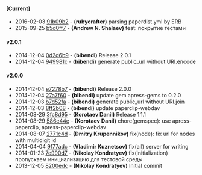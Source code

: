 
#### [Current]
 * 2016-02-03 [91b09b2](../../commit/91b09b2) - __(rubycrafter)__ parsing paperdist.yml by ERB
 * 2015-09-25 [b5d0ff7](../../commit/b5d0ff7) - __(Andrew N. Shalaev)__ feat: покрытие тестами

#### v2.0.1
 * 2014-12-04 [0d2d6b9](../../commit/0d2d6b9) - __(bibendi)__ Release 2.0.1
 * 2014-12-04 [949981c](../../commit/949981c) - __(bibendi)__ generate public_url without URI.encode

#### v2.0.0
 * 2014-12-04 [e7278b7](../../commit/e7278b7) - __(bibendi)__ Release 2.0.0
 * 2014-12-04 [27a7f60](../../commit/27a7f60) - __(bibendi)__ update gem apress-gems to 0.2.0
 * 2014-12-03 [b7d52fa](../../commit/b7d52fa) - __(bibendi)__ generate public_url without URI.join
 * 2014-12-03 [8ff2b08](../../commit/8ff2b08) - __(bibendi)__ update paperclip-webdav
 * 2014-08-29 [3fc8d95](../../commit/3fc8d95) - __(Korotaev Danil)__ Release 1.1.1
 * 2014-08-29 [586e44e](../../commit/586e44e) - __(Korotaev Danil)__ chore(gemspec): use apress-paperclip, apress-paperclip-webdav
 * 2014-08-07 [2771c4d](../../commit/2771c4d) - __(Dmitry Krupennikov)__ fix(node): fix url for nodes with multidigit id
 * 2014-04-04 [9f77adc](../../commit/9f77adc) - __(Vladimir Kuznetsov)__ fix(all) server for writing
 * 2014-01-23 [7e990d7](../../commit/7e990d7) - __(Nikolay Kondratyev)__ fix(initialization) пропускаем инициализацию для тестовой среды
 * 2013-12-05 [8200edc](../../commit/8200edc) - __(Nikolay Kondratyev)__ Initial commit
